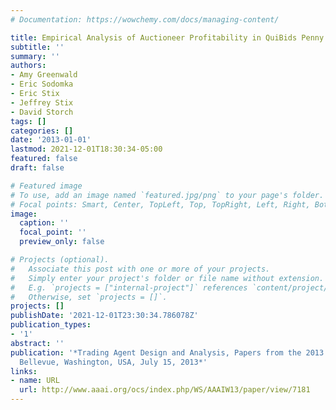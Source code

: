 ```yaml
---
# Documentation: https://wowchemy.com/docs/managing-content/

title: Empirical Analysis of Auctioneer Profitability in QuiBids Penny Auctions
subtitle: ''
summary: ''
authors:
- Amy Greenwald
- Eric Sodomka
- Eric Stix
- Jeffrey Stix
- David Storch
tags: []
categories: []
date: '2013-01-01'
lastmod: 2021-12-01T18:30:34-05:00
featured: false
draft: false

# Featured image
# To use, add an image named `featured.jpg/png` to your page's folder.
# Focal points: Smart, Center, TopLeft, Top, TopRight, Left, Right, BottomLeft, Bottom, BottomRight.
image:
  caption: ''
  focal_point: ''
  preview_only: false

# Projects (optional).
#   Associate this post with one or more of your projects.
#   Simply enter your project's folder or file name without extension.
#   E.g. `projects = ["internal-project"]` references `content/project/deep-learning/index.md`.
#   Otherwise, set `projects = []`.
projects: []
publishDate: '2021-12-01T23:30:34.786078Z'
publication_types:
- '1'
abstract: ''
publication: '*Trading Agent Design and Analysis, Papers from the 2013 AAAI Workshop,
  Bellevue, Washington, USA, July 15, 2013*'
links:
- name: URL
  url: http://www.aaai.org/ocs/index.php/WS/AAAIW13/paper/view/7181
---
```

